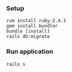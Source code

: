 ### Setup

```
rvm install ruby-2.4.1
gem install bundler
bundle [install]
rails db:migrate
```

### Run application
```
rails s
```
